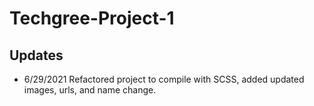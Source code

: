 # Techgree-Project-1


## Updates
* 6/29/2021 Refactored project to compile with SCSS, added updated images, urls, and name change.
